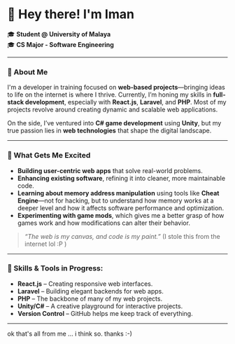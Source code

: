 # 👋 Hey there! I'm **Iman**

🎓 **Student @ University of Malaya**  
🎓 **CS Major - Software Engineering**  

---

### 🌟 About Me

I'm a developer in training focused on **web-based projects**—bringing ideas to life on the internet is where I thrive. 
Currently, I’m honing my skills in **full-stack development**, especially with **React.js**, **Laravel**, and **PHP**. Most of my projects revolve around creating dynamic and scalable web applications.

On the side, I’ve ventured into **C# game development** using **Unity**, but my true passion lies in **web technologies** that shape the digital landscape.

---

### 🚀 What Gets Me Excited

- **Building user-centric web apps** that solve real-world problems.
- **Enhancing existing software**, refining it into cleaner, more maintainable code.
- **Learning about memory address manipulation** using tools like **Cheat Engine**—not for hacking, but to understand 
  how memory works at a deeper level and how it affects software performance and optimization.
- **Experimenting with game mods**, which gives me a better grasp of how games work and how modifications can alter their behavior.

> _“The web is my canvas, and code is my paint.”_
(I stole this from the internet lol :P )

---

### 🌱 Skills & Tools in Progress:

- **React.js** – Creating responsive web interfaces.
- **Laravel** – Building elegant backends for web apps.
- **PHP** – The backbone of many of my web projects.
- **Unity/C#** – A creative playground for interactive projects.
- **Version Control** – GitHub helps me keep track of everything.

---

ok that's all from me ... i think so. thanks :-)
